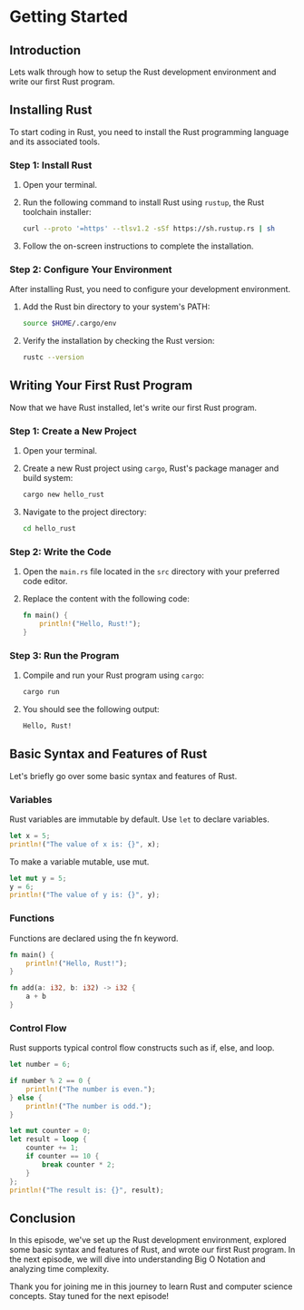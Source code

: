 # Getting Started

## Introduction

Lets walk through how to setup the Rust development environment and write our first Rust program.

## Installing Rust

To start coding in Rust, you need to install the Rust programming language and its associated tools.

### Step 1: Install Rust

1. Open your terminal.
2. Run the following command to install Rust using `rustup`, the Rust toolchain installer:

   ```sh
   curl --proto '=https' --tlsv1.2 -sSf https://sh.rustup.rs | sh
   ```

3. Follow the on-screen instructions to complete the installation.

### Step 2: Configure Your Environment

After installing Rust, you need to configure your development environment.

1. Add the Rust bin directory to your system's PATH:

   ```sh
   source $HOME/.cargo/env
   ```

2. Verify the installation by checking the Rust version:

   ```sh
   rustc --version
   ```

## Writing Your First Rust Program

Now that we have Rust installed, let's write our first Rust program.

### Step 1: Create a New Project

1. Open your terminal.
2. Create a new Rust project using `cargo`, Rust's package manager and build system:

   ```sh
   cargo new hello_rust
   ```

3. Navigate to the project directory:

   ```sh
   cd hello_rust
   ```

### Step 2: Write the Code

1. Open the `main.rs` file located in the `src` directory with your preferred code editor.
2. Replace the content with the following code:

   ```rust
   fn main() {
       println!("Hello, Rust!");
   }
   ```

### Step 3: Run the Program

1. Compile and run your Rust program using `cargo`:

   ```sh
   cargo run
   ```

2. You should see the following output:

   ```sh
   Hello, Rust!
   ```

## Basic Syntax and Features of Rust

Let's briefly go over some basic syntax and features of Rust.

### Variables

Rust variables are immutable by default. Use `let` to declare variables.

```rust
let x = 5;
println!("The value of x is: {}", x);
```

To make a variable mutable, use mut.

```rust
let mut y = 5;
y = 6;
println!("The value of y is: {}", y);
```

### Functions

Functions are declared using the fn keyword.

```rust
fn main() {
    println!("Hello, Rust!");
}

fn add(a: i32, b: i32) -> i32 {
    a + b
}
```

### Control Flow

Rust supports typical control flow constructs such as if, else, and loop.

```rust
let number = 6;

if number % 2 == 0 {
    println!("The number is even.");
} else {
    println!("The number is odd.");
}

let mut counter = 0;
let result = loop {
    counter += 1;
    if counter == 10 {
        break counter * 2;
    }
};
println!("The result is: {}", result);
```

## Conclusion

In this episode, we've set up the Rust development environment, explored some basic syntax and features of Rust, and wrote our first Rust program. In the next episode, we will dive into understanding Big O Notation and analyzing time complexity.

Thank you for joining me in this journey to learn Rust and computer science concepts. Stay tuned for the next episode!
